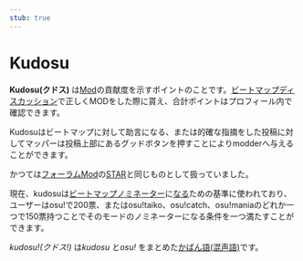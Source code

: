 ```yaml
---
stub: true
---
```


# Kudosu

**Kudosu(クドス)** は[Mod](/wiki/Modding)の貢献度を示すポイントのことです。[ビートマップディスカッション](/wiki/Beatmap_discussion)で正しくMODをした際に貰え、合計ポイントはプロフィール内で確認できます。

Kudosuはビートマップに対して助言になる、または的確な指摘をした投稿に対してマッパーは投稿上部にあるグッドボタンを押すことによりmodderへ与えることができます。 

かつては[フォーラムMod](/wiki/Modding/Forum_modding)の[STAR](/wiki/Modding/Star_priority)と同じものとして扱っていました。

現在、kudosuは[ビートマップノミネーター](/wiki/People/The_Team/Beatmap_Nominators/Becoming_a_Beatmap_Nominator)に[なる](/wiki/People/The_Team/Beatmap_Nominators)ための基準に使われており、ユーザーはosu!で200票、またはosu!taiko、osu!catch、osu!maniaのどれか一つで150票持つことでそのモードのノミネーターになる条件を一つ満たすことができます。

*kudosu!(クドス!)* は*kudosu* と*osu!* をまとめた[かばん語(混声語)](https://ja.wikipedia.org/wiki/%E3%81%8B%E3%81%B0%E3%82%93%E8%AA%9E)です。
